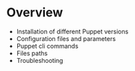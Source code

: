 # Overview

- Installation of different Puppet versions
- Configuration files and parameters
- Puppet cli commands
- Files paths
- Troubleshooting
